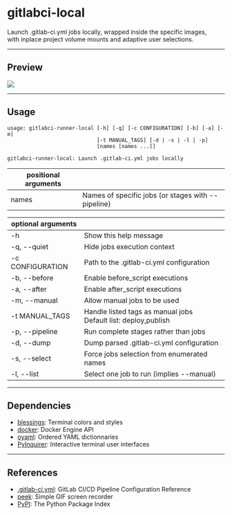 # gitlabci-local

Launch .gitlab-ci.yml jobs locally, wrapped inside the specific images,  
with inplace project volume mounts and adaptive user selections.

---

## Preview

![](https://gitlab.com/AdrianDC/gitlabci-local/raw/master/docs/preview.gif)

---

## Usage

```
usage: gitlabci-runner-local [-h] [-q] [-c CONFIGURATION] [-b] [-a] [-m]
                             [-t MANUAL_TAGS] [-d | -s | -l | -p]
                             [names [names ...]]

gitlabci-runner-local: Launch .gitlab-ci.yml jobs locally
```

| positional arguments |                                                    |
| -------------------- | -------------------------------------------------- |
| names                | Names of specific jobs (or stages with --pipeline) |

| optional arguments |                                             |
| ----------------------------------------- | ------------------------------------------ |
| -h                 | Show this help message                                            |
| -q, --quiet        | Hide jobs execution context                                       |
| -c CONFIGURATION   | Path to the .gitlab-ci.yml configuration                          |
| -b, --before       | Enable before_script executions                                   |
| -a, --after        | Enable after_script executions                                    |
| -m, --manual       | Allow manual jobs to be used                                      |
| -t MANUAL_TAGS     | Handle listed tags as manual jobs<br>Default list: deploy,publish |
| -p, --pipeline     | Run complete stages rather than jobs                              |
| -d, --dump         | Dump parsed .gitlab-ci.yml configuration                          |
| -s, --select       | Force jobs selection from enumerated names                        |
| -l, --list         | Select one job to run (implies --manual)                          |

---

## Dependencies

* [blessings](https://pypi.org/project/blessings/): Terminal colors and styles
* [docker](https://pypi.org/project/docker/): Docker Engine API
* [oyaml](https://pypi.org/project/oyaml/): Ordered YAML dictionnaries
* [PyInquirer](https://pypi.org/project/PyInquirer/): Interactive terminal user interfaces

---

## References

* [.gitlab-ci.yml](https://docs.gitlab.com/ee/ci/yaml/): GitLab CI/CD Pipeline Configuration Reference
* [peek](https://github.com/phw/peek): Simple GIF screen recorder
* [PyPI](https://pypi.org/): The Python Package Index
